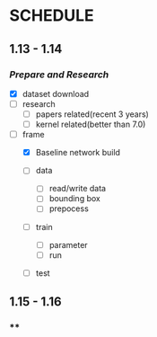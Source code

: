 # SCHEDULE

## 1.13 - 1.14

### *Prepare and Research*

- [x] dataset download
- [ ] research
  - [ ] papers related(recent 3 years)
  - [ ] kernel related(better than 7.0)
- [ ] frame
  - [x] Baseline network build
  - [ ] data
    - [ ] read/write data
    - [ ] bounding box
    - [ ] prepocess
  - [ ] train
    - [ ] parameter 
    - [ ] run
  - [ ] test 
  


## 1.15 - 1.16
### **